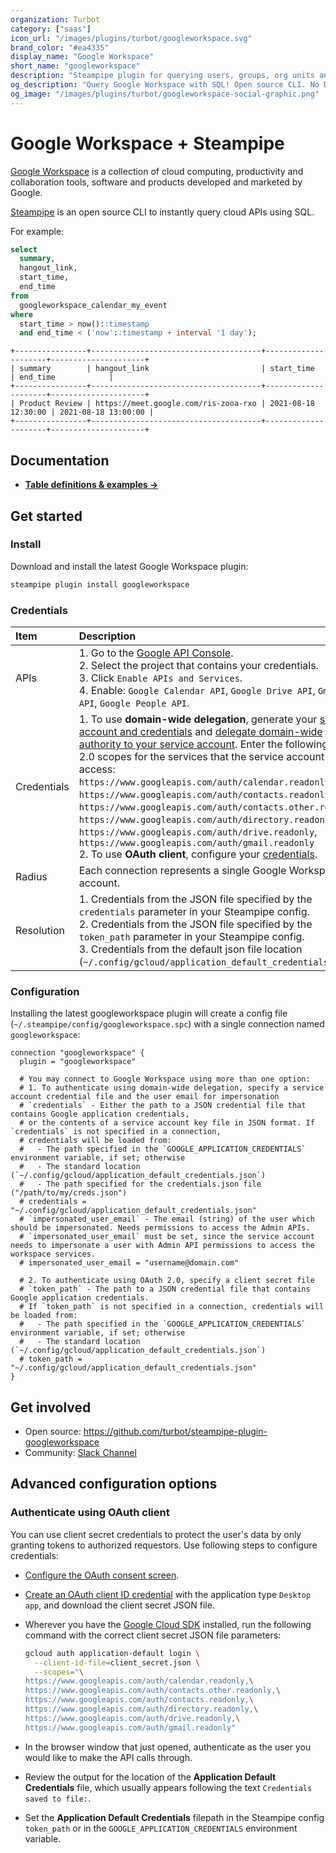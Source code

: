 ```yaml
---
organization: Turbot
category: ["saas"]
icon_url: "/images/plugins/turbot/googleworkspace.svg"
brand_color: "#ea4335"
display_name: "Google Workspace"
short_name: "googleworkspace"
description: "Steampipe plugin for querying users, groups, org units and more from your Google Workspace."
og_description: "Query Google Workspace with SQL! Open source CLI. No DB required."
og_image: "/images/plugins/turbot/googleworkspace-social-graphic.png"
---
```


# Google Workspace + Steampipe

[Google Workspace](https://workspace.google.com) is a collection of cloud computing, productivity and collaboration tools, software and products developed and marketed by Google.

[Steampipe](https://steampipe.io) is an open source CLI to instantly query cloud APIs using SQL.

For example:

```sql
select
  summary,
  hangout_link,
  start_time,
  end_time
from
  googleworkspace_calendar_my_event
where
  start_time > now()::timestamp
  and end_time < ('now'::timestamp + interval '1 day');
```

```
+----------------+--------------------------------------+---------------------+---------------------+
| summary        | hangout_link                         | start_time          | end_time            |
+----------------+--------------------------------------+---------------------+---------------------+
| Product Review | https://meet.google.com/ris-zooa-rxo | 2021-08-18 12:30:00 | 2021-08-18 13:00:00 |
+----------------+--------------------------------------+---------------------+---------------------+
```

## Documentation

- **[Table definitions & examples →](/plugins/turbot/googleworkspace/tables)**

## Get started

### Install

Download and install the latest Google Workspace plugin:

```bash
steampipe plugin install googleworkspace
```

### Credentials

| Item        | Description |
| :---------- | :-----------|
| APIs | 1. Go to the [Google API Console](https://console.cloud.google.com/apis/dashboard). <br/> 2. Select the project that contains your credentials. <br/> 3. Click `Enable APIs and Services`. <br/> 4. Enable: `Google Calendar API`, `Google Drive API`, `Gmail API`, `Google People API`.
| Credentials | 1. To use **domain-wide delegation**, generate your [service account and credentials](https://developers.google.com/admin-sdk/directory/v1/guides/delegation#create_the_service_account_and_credentials) and [delegate domain-wide authority to your service account](https://developers.google.com/admin-sdk/directory/v1/guides/delegation#delegate_domain-wide_authority_to_your_service_account). Enter the following OAuth 2.0 scopes for the services that the service account can access:<br />`https://www.googleapis.com/auth/calendar.readonly`,<br />`https://www.googleapis.com/auth/contacts.readonly`,<br />`https://www.googleapis.com/auth/contacts.other.readonly`,<br />`https://www.googleapis.com/auth/directory.readonly`,<br />`https://www.googleapis.com/auth/drive.readonly`,<br />`https://www.googleapis.com/auth/gmail.readonly`<br />2. To use **OAuth client**, configure your [credentials](#authenticate-using-oauth-client). |
| Radius      | Each connection represents a single Google Workspace account. |
| Resolution  | 1. Credentials from the JSON file specified by the `credentials` parameter in your Steampipe config.<br />2. Credentials from the JSON file specified by the `token_path` parameter in your Steampipe config.<br />3. Credentials from the default json file location (`~/.config/gcloud/application_default_credentials.json`). |

### Configuration

Installing the latest googleworkspace plugin will create a config file (`~/.steampipe/config/googleworkspace.spc`) with a single connection named `googleworkspace`:

```hcl
connection "googleworkspace" {
  plugin = "googleworkspace"

  # You may connect to Google Workspace using more than one option:
  # 1. To authenticate using domain-wide delegation, specify a service account credential file and the user email for impersonation
  # `credentials` - Either the path to a JSON credential file that contains Google application credentials,
  # or the contents of a service account key file in JSON format. If `credentials` is not specified in a connection,
  # credentials will be loaded from:
  #   - The path specified in the `GOOGLE_APPLICATION_CREDENTIALS` environment variable, if set; otherwise
  #   - The standard location (`~/.config/gcloud/application_default_credentials.json`)
  #   - The path specified for the credentials.json file ("/path/to/my/creds.json")
  # credentials = "~/.config/gcloud/application_default_credentials.json"
  # `impersonated_user_email` - The email (string) of the user which should be impersonated. Needs permissions to access the Admin APIs.
  # `impersonated_user_email` must be set, since the service account needs to impersonate a user with Admin API permissions to access the workspace services.
  # impersonated_user_email = "username@domain.com"

  # 2. To authenticate using OAuth 2.0, specify a client secret file
  # `token_path` - The path to a JSON credential file that contains Google application credentials.
  # If `token_path` is not specified in a connection, credentials will be loaded from:
  #   - The path specified in the `GOOGLE_APPLICATION_CREDENTIALS` environment variable, if set; otherwise
  #   - The standard location (`~/.config/gcloud/application_default_credentials.json`)
  # token_path = "~/.config/gcloud/application_default_credentials.json"
}
```

## Get involved

- Open source: https://github.com/turbot/steampipe-plugin-googleworkspace
- Community: [Slack Channel](https://steampipe.io/community/join)

## Advanced configuration options

### Authenticate using OAuth client

You can use client secret credentials to protect the user's data by only granting tokens to authorized requestors. Use following steps to configure credentials:

- [Configure the OAuth consent screen](https://developers.google.com/workspace/guides/configure-oauth-consent).
- [Create an OAuth client ID credential](https://developers.google.com/workspace/guides/create-credentials#desktop-app) with the application type `Desktop app`, and download the client secret JSON file.
- Wherever you have the [Google Cloud SDK](https://cloud.google.com/sdk/docs/install) installed, run the following command with the correct client secret JSON file parameters:

  ```sh
  gcloud auth application-default login \
    --client-id-file=client_secret.json \
    --scopes="\
  https://www.googleapis.com/auth/calendar.readonly,\
  https://www.googleapis.com/auth/contacts.other.readonly,\
  https://www.googleapis.com/auth/contacts.readonly,\
  https://www.googleapis.com/auth/directory.readonly,\
  https://www.googleapis.com/auth/drive.readonly,\
  https://www.googleapis.com/auth/gmail.readonly"
  ```

- In the browser window that just opened, authenticate as the user you would like to make the API calls through.
- Review the output for the location of the **Application Default Credentials** file, which usually appears following the text `Credentials saved to file:`.
- Set the **Application Default Credentials** filepath in the Steampipe config `token_path` or in the `GOOGLE_APPLICATION_CREDENTIALS` environment variable.
